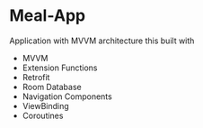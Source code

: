 # Meal-App

Application with MVVM architecture this built with
 - MVVM
 - Extension Functions
 - Retrofit
 - Room Database
 - Navigation Components
 - ViewBinding
 - Coroutines 
